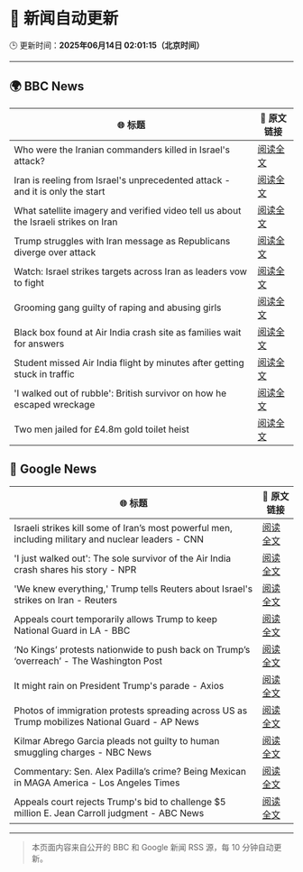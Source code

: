 # 🧠 新闻自动更新

🕒 更新时间：**2025年06月14日 02:01:15（北京时间）**

---

## 🌍 BBC News

| 🌐 标题 | 🔗 原文链接 |
|--------|-------------|
| Who were the Iranian commanders killed in Israel's attack? | [阅读全文](https://www.bbc.com/news/articles/c2lk5j18k4vo) |
| Iran is reeling from Israel's unprecedented attack - and it is only the start | [阅读全文](https://www.bbc.com/news/articles/cvg72ny4xeyo) |
| What satellite imagery and verified video tell us about the Israeli strikes on Iran | [阅读全文](https://www.bbc.com/news/videos/c04eweg57geo) |
| Trump struggles with Iran message as Republicans diverge over attack | [阅读全文](https://www.bbc.com/news/articles/cq69e7nr9m5o) |
| Watch: Israel strikes targets across Iran as leaders vow to fight | [阅读全文](https://www.bbc.com/news/videos/czdy9nj73l8o) |
| Grooming gang guilty of raping and abusing girls | [阅读全文](https://www.bbc.com/news/articles/cdd2rld9mj2o) |
| Black box found at Air India crash site as families wait for answers | [阅读全文](https://www.bbc.com/news/articles/cjwqjv09q7xo) |
| Student missed Air India flight by minutes after getting stuck in traffic | [阅读全文](https://www.bbc.com/news/articles/cvgv26zz5wzo) |
| 'I walked out of rubble': British survivor on how he escaped wreckage | [阅读全文](https://www.bbc.com/news/articles/cd901xn4001o) |
| Two men jailed for £4.8m gold toilet heist | [阅读全文](https://www.bbc.com/news/articles/cgeg39vr3j3o) |

## 📰 Google News

| 🌐 标题 | 🔗 原文链接 |
|--------|-------------|
| Israeli strikes kill some of Iran’s most powerful men, including military and nuclear leaders - CNN | [阅读全文](https://news.google.com/rss/articles/CBMijwFBVV95cUxPR1hweXVNZmV6VlJYN21PUUU3UTJXelVVNFZSWGdFUk1VcEJPeWw0czBBRHlEYXlSdjFwNUN1N3BBTndYMFZCNlZLUC1BX1REM0VMMERyZGlmQTJIUUhiLUU3S2JwT2loSGlqR3h6MGc4WGtGZldicWk5QWpsTkZhb2dwWUNVd3hBWjlkaTRQZ9IBlAFBVV95cUxQSFdYdlByVHFzRXRSSHhoSlB6WlpxUF9CcGpnYWhqUmRrZjh3M2NYTHJLUjFkYm1GcHU5UXp2VVRsdGMycmdKZzNSNWhJbGxaNnY4NHpSUHpRbm5oT0lFSDhmbmQtRnFlMmJXM3ZSQzBXN0RtOTJBS04zTlNnaUdGVlR5RjRTeDlXVURRTEl4aU1UWWkx?oc=5) |
| 'I just walked out': The sole survivor of the Air India crash shares his story - NPR | [阅读全文](https://news.google.com/rss/articles/CBMie0FVX3lxTE93OW5EdmpsUFIxekhyQTJRVklwUzFXVjNwM1JQb2xlc3prQ2RFdERYQThBX3NqMGlyR29nbnc3Z1VZbTZrYXlwVHdhUEZ6MVN0Um1Uc0xtejhMZHY4VlNDREhwX2ZpUTVGVjFOcFdJLTNhcjF6V0ZPV1B3NA?oc=5) |
| 'We knew everything,' Trump tells Reuters about Israel's strikes on Iran - Reuters | [阅读全文](https://news.google.com/rss/articles/CBMiuwFBVV95cUxOcG95UVA2ODRhRUNLQ25SaFZEVDJfS1UwekU1c3VxWWhsWXNFYThDeDllT2JoM0ZUeGZRcS1yc3ctR1AxRjhjWHB5bElDa3FlaEdPXzdRaWFhS0hFV2h2Yk9OTVd1eXdzZTVPWDNCYnlCNk9fTzVMb2pqb2swMlQ2VVhwVGFBYVNKTDI1SGxkdElQX05xV0I0Z293dUpLWTh6dERpNm9LQlNud0V0aXF3RVNIbjRwclZBMDVJ?oc=5) |
| Appeals court temporarily allows Trump to keep National Guard in LA - BBC | [阅读全文](https://news.google.com/rss/articles/CBMiWkFVX3lxTFA3QkRZTHJ1UVdieFFqX2g3VDhRUU10X3ZrQXdXMC1QR0hrcHBiMm1UVkFFaG1yMm55dnItZTlzSmhzNU9KWFlSM3JUUU43ZmNDSnhCcnRLNXVTQdIBX0FVX3lxTE9SLTdSVGpyNVprZTZQVHpUVVBoUWxhTHVhYU8taS1BcnI1ZmJFZlNqdHRYZjVkOXJmdS00eldQMlBnZ1ZCRE80VUo0dHJYX1pYVk1DRnBqQWVJSlNSbnFz?oc=5) |
| ‘No Kings’ protests nationwide to push back on Trump’s ‘overreach’ - The Washington Post | [阅读全文](https://news.google.com/rss/articles/CBMikwFBVV95cUxNYjNucG9GVEg1UjNkbHJYaURSaE4xUjFJd2pVX2J2Uk9xdHNSU3NQb09GTHdHSDh4di1NZXpxalgxcGc0ZVRaeXFLYmkzbEFwLVdqM0c1aHI3SUZMcTgyYVBvLUZTcjdnTUQxVTdjd0E5a1BXQnVMMWZrTGt4bzhwODhDVGZFV2NOeEtoOGRRY18xOVk?oc=5) |
| It might rain on President Trump's parade - Axios | [阅读全文](https://news.google.com/rss/articles/CBMifEFVX3lxTE9aRzZWQ2VLbndVblVJQ2FQR2FNUXh2WmhuWEJreFItZzE4MENhS0xZb1JCQ2s3N0s2aFZncTdaY0xEY2o4TFZweVpmSHRZd0w3TlVXWHk5Yjcxc2tPa0ZPQWtTQVVZbXJDMmxXMWMyem5NZmRObmJyVlhpS2M?oc=5) |
| Photos of immigration protests spreading across US as Trump mobilizes National Guard - AP News | [阅读全文](https://news.google.com/rss/articles/CBMiogFBVV95cUxQZ2dEd1FzRFp1cXhFdl9DbHIzQm1qY2VzRmIzLXFiZEdwM2dNVHNfbURoMWNkUURkMTZISElwRnJXT2dLTEstQ2dHNmtRckkxamlwd1U4YncxclJHSWR1T0xfX1NvWXNQSnkwN3kyTVFyb3VlNFl4YjdyNlZzc3hZQWN4d212dVR4WkZBajQ5OWt3M1NYa0lGeVdfQ0EwOFJMeFE?oc=5) |
| Kilmar Abrego Garcia pleads not guilty to human smuggling charges - NBC News | [阅读全文](https://news.google.com/rss/articles/CBMirwFBVV95cUxOOG1NOUpVUWVUak5hYkFIemxLa2hZb2NwdlR4eWZvRUF2YW5hRjJIWTJZU3JaWmJZYlFMVkhwSXNkQy05Wm1PX0VobjkwdXBrZU5VaWNYb0ZZX1JiZ0RJVk9ialBsWFBWQVRNeml0MDI5QXE1V0s2bUExWHRFNjRsTlpYdW51UVN3SHRUbXMzRTMzeGNTS0NWYW5ab29rY28xZVpTQmdpeTIyT0ZjYmZj0gFWQVVfeXFMTTRwbjJTWlFUdjZHM2UtY0tlNGszdEFySnM4ZTloS3FEUVliWi1zOHA4WnZVeFM4blZRTjc1M1NxbEtuMXJ6Mmsyb3RFanFvZ1pzODAwNFE?oc=5) |
| Commentary: Sen. Alex Padilla’s crime? Being Mexican in MAGA America - Los Angeles Times | [阅读全文](https://news.google.com/rss/articles/CBMiqAFBVV95cUxQeXpJN3F1bEhVYS1WS1k3NU9jV2dMSG5jYkFOZGNBT1F3QURmbDNyNXNNTGtTcm9KTWxQU3VOa2txbXNuWlJXcGhob1h1UHRmdDNJMi0wWHNESmNOdGRTOEtCZnRPbGlmOWgtZGFPQUlTUFdfcWFJWmxmN3ZXMkM3ak9JOHU0TzFwSzh4Y2RnYkliUDZ2R3pkb2hEQ0VlWUswX19ISXJtY2w?oc=5) |
| Appeals court rejects Trump's bid to challenge $5 million E. Jean Carroll judgment - ABC News | [阅读全文](https://news.google.com/rss/articles/CBMinAFBVV95cUxOb25qeGlUOUlscU8xa3V3cEVITEQ2UDJSMmR2VzRpTDZfcnU3OHR3VjU3WHhFRDRSMWhCNnh0OVdfd1BjWTFSajdWdUxPbFROYjJnTnQyNkhwY0ZSaXFRSmtMdmhlQmplOVMzNmdFb2RpTE5FOXJOb3U4QmQ1LUxWblJ1SHFLMlRodXpub0hzSVllcVJUYzBnWkdGamrSAaIBQVVfeXFMTmR5VFpsWi16VWRaeHI5M3Jyc3g1YjdwM3NwR3hIUmN1b1g2UHU4ZTRud2FBc25oNG1ZZW9EZTdYR2FPSmRnQlp3cktTX3NfWS13eG4zUHg3TDluMDJTcDNoeS05czFkb056cHZDTllxNmJxWVBEVUJYLUU1ZWlpQzE4X210dnNmZVcwUUpkVXZma0hoa2R1aU1WLS1BMHhaUWdR?oc=5) |

---
> 本页面内容来自公开的 BBC 和 Google 新闻 RSS 源，每 10 分钟自动更新。